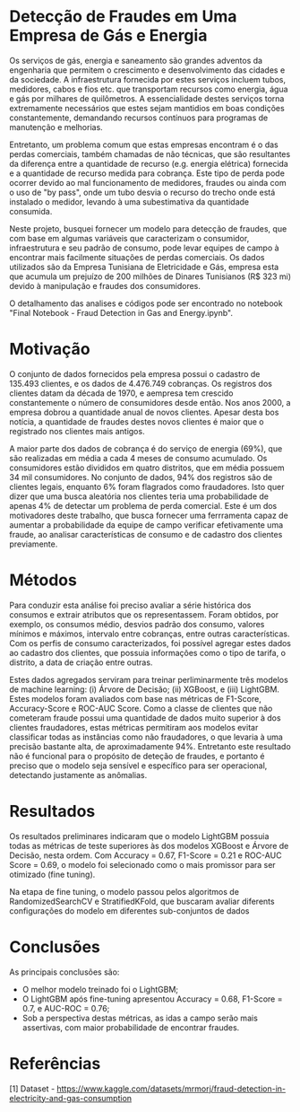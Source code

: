# Detecção de Fraudes em Uma Empresa de Gás e Energia

Os serviços de gás, energia e saneamento são grandes adventos da engenharia que permitem o crescimento e desenvolvimento das cidades e da sociedade. A infraestrutura fornecida por estes serviços incluem tubos, medidores, cabos e fios etc. que transportam recursos como energia, água e gás por milhares de quilômetros. A essencialidade destes serviços torna extremamente necessários que estes sejam mantidios em boas condições constantemente, demandando recursos contínuos para programas de manutenção e melhorias.

Entretanto, um problema comum que estas empresas encontram é o das perdas comerciais, também chamadas de não técnicas, que são resultantes da diferença entre a quantidade de recurso (e.g. energia elétrica) fornecida e a quantidade de recurso medida para cobrança. Este tipo de perda pode ocorrer devido ao mal funcionamento de medidores, fraudes ou ainda com o uso de "by pass", onde um tubo desvia o recurso do trecho onde está instalado o medidor, levando à uma subestimativa da quantidade consumida.

Neste projeto, busquei fornecer um modelo para detecção de fraudes, que com base em algumas variáveis que caracterizam o consumidor, infraestrutura e seu padrão de consumo, pode levar equipes de campo à encontrar mais facilmente situações de perdas comerciais. Os dados utilizados são da Empresa Tunisiana de Eletricidade e Gás, empresa esta que acumula um prejuízo de 200 milhões de Dinares Tunisianos (R$ 323 mi) devido à manipulação e fraudes dos consumidores.

O detalhamento das analises e códigos pode ser encontrado no notebook "Final Notebook - Fraud Detection in Gas and Energy.ipynb".

# Motivação

O conjunto de dados fornecidos pela empresa possui o cadastro de 135.493 clientes, e os dados de 4.476.749 cobranças. Os registros dos clientes datam da década de 1970, e aempresa tem crescido constantemente o número de consumidores desde então. Nos anos 2000, a empresa dobrou a quantidade anual de novos clientes. Apesar desta bos notícia, a quantidade de fraudes destes novos clientes é maior que o registrado nos clientes mais antigos.

A maior parte dos dados de cobrança é do serviço de energia (69%), que são realizadas em média a cada 4 meses de consumo acumulado. Os consumidores estão divididos em quatro distritos, que em média possuem 34 mil consumidores. No conjunto de dados, 94% dos registros são de clientes legais, enquanto 6% foram flagrados como fraudadores. Isto quer dizer que uma busca aleatória nos clientes teria uma probabilidade de apenas 4% de detectar um problema de perda comercial. Este é um dos motivadores deste trabalho, que busca fornecer uma ferrramenta capaz de aumentar a probabilidade da equipe de campo verificar efetivamente uma fraude, ao analisar características de consumo e de cadastro dos clientes previamente.

# Métodos

Para conduzir esta análise foi preciso avaliar a série histórica dos consumos e extrair atributos que os representassem. Foram obtidos, por exemplo, os consumos médio, desvios padrão dos consumo, valores mínimos e máximos, intervalo entre cobranças, entre outras características. Com os perfis de consumo caracterizados, foi possível agregar estes dados ao cadastro dos clientes, que possuia informações como o tipo de tarifa, o distrito, a data de criação entre outras.

Estes dados agregados serviram para treinar perliminarmente três modelos de machine learning: (i) Árvore de Decisão; (ii) XGBoost, e (iii) LightGBM. Estes modelos foram avaliados com base nas métricas de F1-Score, Accuracy-Score e ROC-AUC Score. Como a classe de clientes que não cometeram fraude possui uma quantidade de dados muito superior à dos clientes fraudadores, estas métricas permitiram aos modelos evitar classificar todas as instâncias como não fraudadores, o que levaria à uma precisão bastante alta, de aproximadamente 94%. Entretanto este resultado não é funcional para o propósito de deteção de fraudes, e portanto é preciso que o modelo seja sensível e específico para ser operacional, detectando justamente as anômalias.

# Resultados

Os resultados preliminares indicaram que o modelo LightGBM possuia todas as métricas de teste superiores às dos modelos XGBoost e Árvore de Decisão, nesta ordem. Com Accuracy = 0.67, F1-Score = 0.21 e ROC-AUC Score = 0.69, o modelo foi selecionado como o mais promissor para ser otimizado (fine tuning).

Na etapa de fine tuning, o modelo passou pelos algoritmos de RandomizedSearchCV e StratifiedKFold, que buscaram avaliar diferents configurações do modelo em diferentes sub-conjuntos de dados

# Conclusões
As principais conclusões são:
- O melhor modelo treinado foi o LightGBM;
- O LightGBM após fine-tuning apresentou Accuracy = 0.68, F1-Score = 0.7, e AUC-ROC = 0.76;
- Sob a perspectiva destas métricas, as idas a campo serão mais assertivas, com maior probabilidade de encontrar fraudes.

# Referências
[1] Dataset - https://www.kaggle.com/datasets/mrmorj/fraud-detection-in-electricity-and-gas-consumption

